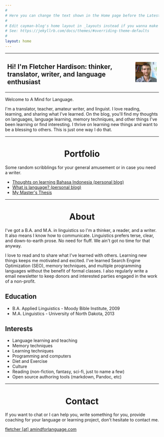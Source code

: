 ```yaml
---
#
# Here you can change the text shown in the Home page before the Latest Posts section.
#
# Edit cayman-blog's home layout in _layouts instead if you wanna make some changes
# See: https://jekyllrb.com/docs/themes/#overriding-theme-defaults
#
layout: home
---
```

<style>
    table, th, td {
    border: 0px solid black
    }
    h1  {text-align: center;}
</style>
<table>
    <tr><td style="vertical-align:middle" ><h2 class="alt">Hi! I'm Fletcher Hardison: thinker, translator, writer, and language enthusiast</h2></td>
    <td style="vertical-align:middle"><img src="assets/images/tfh.jpg"/></td></tr>
</table>
  

Welcome to A Mind for Language.

I'm a translator, teacher, amateur writer, and linguist. I love reading, learning, and sharing what I've learned. On the blog, you'll find my thoughts on languages, language learning, memory techniques, and other things I've been learning or find interesting. I thrive on learning new things and want to be a blessing to others. This is just one way I do that.


---

# Portfolio

Some random scribblings for your general amusement or in case you need a writer.

* [Thoughts on learning Bahasa Indonesia (personal blog)](/2018/05/17/Thoughts-on-learning-Bahasa-Indonesia.html)
* [What is language? (personal blog)](/2018/05/17/What-is-language.html)
* [My Master's Thesis](https://arts-sciences.und.edu/summer-institute-of-linguistics/theses/2013-hardison-trafton.cfm)


---


# About


I've got a B.A. and M.A. in linguistics so I'm a thinker, a reader, and a writer. It also means I know how to communicate. Linguistics prefers terse, clear, and down-to-earth prose. No need for fluff. We ain't got no time for that anyway.

I love to read and to share what I've learned with others. Learning new things keeps me motivated and excited. I've learned Search Engine Optimization (SEO), memory techniques, and multiple programming languages without the benefit of formal classes. I also regularly write a email newsletter to keep donors and interested parties engaged in the work of a non-profit.

## Education

* B.A. Applied Linguistics - Moody Bible Institute, 2009
* M.A. Linguistics - University of North Dakota, 2013

## Interests

* Language learning and teaching
* Memory techniques
* Learning techniques
* Programming and computers
* Diet and Exercise
* Culture
* Reading (non-fiction, fantasy, sci-fi, just to name a few)
* Open source authoring tools (markdown, Pandoc, etc)

---

# Contact

<p>If you want to chat or I can help you, write something for you, provide coaching for your language or learning project, don't hesitate to contact me.</p>
<p><a href="mailto:fletcher@amindforlanguage.com?subject=[A%20Mind%20for%20Language]:">fletcher [at] amindforlanguage.com</a></p>
